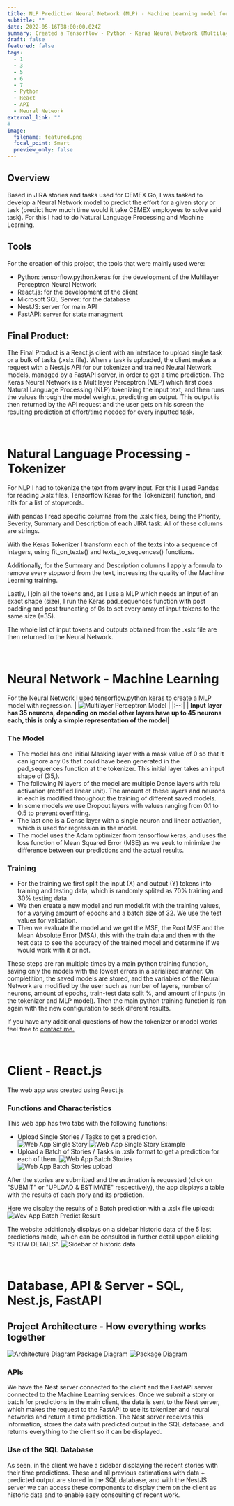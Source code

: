 ```yaml
---
title: NLP Prediction Neural Network (MLP) - Machine Learning model for Cemex
subtitle: ""
date: 2022-05-16T08:00:00.024Z
summary: Created a Tensorflow - Python - Keras Neural Network (Multilayer Perceptron) for Cemex, used for predicting an arbitrary value based on Natural Language Processing. 
draft: false
featured: false
tags:
  - 1
  - 3
  - 5
  - 6
  - 7
  - Python
  - React
  - API
  - Neural Network
external_link: ""
# 
image:
  filename: featured.png
  focal_point: Smart
  preview_only: false
---
```


## Overview
Based in JIRA stories and tasks used for CEMEX Go, I was tasked to develop a Neural Network model to predict the effort for a given story or task (predict how much time would it take CEMEX employees to solve said task). For this I had to do Natural Language Processing and Machine Learning.

## Tools
For the creation of this project, the tools that were mainly used were:
+ Python: tensorflow.python.keras for the development of the Multilayer Perceptron Neural Network
+ React.js: for the development of the client
+ Microsoft SQL Server: for the database
+ NestJS: server for main API
+ FastAPI: server for state managment

## Final Product:
The Final Product is a React.js client with an interface to upload single task or a bulk of tasks (.xslx file). When a task is uploaded, the client makes a request with a Nest.js API for our tokenizer and trained Neural Network models, managed by a FastAPI server, in order to get a time prediction. The Keras Neural Network is a Multilayer Perceptron (MLP) which first does Natural Language Processing (NLP) tokenizing the input text, and then runs the values through the model weights, predicting an output. This output is then returned by the API request and the user gets on his screen the resulting prediction of effort/time needed for every inputted task. 

<br/>

# Natural Language Processing - Tokenizer
For NLP I had to tokenize the text from every input. For this I used Pandas for reading .xslx files, Tensorflow Keras for the Tokenizer() function, and nltk for a list of stopwords.

With pandas I read specific columns from the .xslx files, being the Priority, Severity, Summary and Description of each JIRA task. All of these columns are strings.

With the Keras Tokenizer I transform each of the texts into a sequence of integers, using fit_on_texts() and texts_to_sequences() functions.

Additionally, for the Summary and Description columns I apply a formula to remove every stopword from the text, increasing the quality of the Machine Learning training.

Lastly, I join all the tokens and, as I use a MLP which needs an input of an exact shape (size), I run the Keras pad_sequences function with post padding and post truncating of 0s to set every array of input tokens to the same size (=35).

The whole list of input tokens and outputs obtained from the .xslx file are then returned to the Neural Network.

<br/>

# Neural Network - Machine Learning
For the Neural Network I used tensorflow.python.keras to create a MLP model with regression.
| ![Multilayer Perceptron Model](img0.png "Multilayer Perceptron") |
|:--:|
| <b>Input layer has 35 neurons, depending on model other layers have up to 45 neurons each, this is only a simple representation of the model</b>|

### The Model
+ The model has one initial Masking layer with a mask value of 0 so that it can ignore any 0s that could have been generated in the pad_sequences function at the tokenizer. This initial layer takes an input shape of (35,).
+ The following N layers of the model are multiple Dense layers with relu activation (rectified linear unit). The amount of these layers and neurons in each is modified throughout the training of different saved models.
+ In some models we use Dropout layers with values ranging from 0.1 to 0.5 to prevent overfitting.
+ The last one is a Dense layer with a single neuron and linear activation, which is used for regression in the model.
+ The model uses the Adam optimizer from tensorflow keras, and uses the loss function of Mean Squared Error (MSE) as we seek to minimize the difference between our predictions and the actual results.

### Training
+ For the training we first split the input (X) and output (Y) tokens into training and testing data, which is randomly splited as 70% training and 30% testing data.
+ We then create a new model and run model.fit with the training values, for a varying amount of epochs and a batch size of 32. We use the test values for validation.
+ Then we evaluate the model and we get the MSE, the Root MSE and the Mean Absolute Error (MSA), this with the train data and then with the test data to see the accuracy of the trained model and determine if we would work with it or not.

These steps are ran multiple times by a main python training function, saving only the models with the lowest errors in a serialized manner. On completition, the saved models are stored, and the variables of the Neural Network are modified by the user such as number of layers, number of neurons, amount of epochs, train-test data split %, and amount of inputs (in the tokenizer and MLP model). Then the main python training function is ran again with the new configuration to seek diferent results.

If you have any additional questions of how the tokenizer or model works feel free to [contact me.](https://lcanoi.netlify.app/#contact)

<br/>

# Client - React.js
The web app was created using React.js 
### Functions and Characteristics
This web app has two tabs with the following functions:
+ Upload Single Stories / Tasks to get a prediction.
![Web App Single Story](img1.png "Single Story")
![Web App Single Story Example](img2.png "Single Story Example")
+ Upload a Batch of Stories / Tasks in .xslx format to get a prediction for each of them.
![Web App Batch Stories](img3.png "Batch of Stories")
![Web App Batch Stories upload](img4.png "Upload file")

After the stories are submitted and the estimation is requested (click on "SUBMIT" or "UPLOAD & ESTIMATE" respectively), the app displays a table with the results of each story and its prediction. 

Here we display the results of a Batch prediction with a .xslx file upload:
![Wev App Batch Predict Result](img6.png "Results of a Batch Prediction")

The website additionaly displays on a sidebar historic data of the 5 last predictions made, which can be consulted in further detail uppon clicking "SHOW DETAILS".
![Sidebar of historic data](img5.png "Last 5 predictions made")

<br/>

# Database, API & Server - SQL, Nest.js, FastAPI
## Project Architecture - How everything works together
![Architecture Diagram](img7.png "Architecture of the project")
Package Diagram
![Package Diagram](img8.png "Packages")
### APIs
We have the Nest server connected to the client and the FastAPI server connected to the Machine Learning services.
Once we submit a story or batch for predictions in the main client, the data is sent to the Nest server, which makes the request to the FastAPI to use its tokenizer and neural networks and return a time prediction. The Nest server receives this information, stores the data with predicted output in the SQL database, and returns everything to the client so it can be displayed. 
### Use of the SQL Database
As seen, in the client we have a sidebar displaying the recent stories with their time predictions. These and all previous estimations with data + predicted output are stored in the SQL database, and with the NestJS server we can access these components to display them on the client as historic data and to enable easy consoulting of recent work. 


